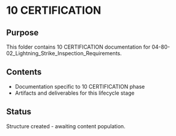 # 10 CERTIFICATION

## Purpose
This folder contains 10 CERTIFICATION documentation for 04-80-02_Lightning_Strike_Inspection_Requirements.

## Contents
- Documentation specific to 10 CERTIFICATION phase
- Artifacts and deliverables for this lifecycle stage

## Status
Structure created - awaiting content population.
